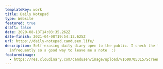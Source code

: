 ```yaml
---
templateKey: work
title: Daily Notepad
type: Website
featured: true
draft: false
date: 2020-08-13T14:03:35.262Z
date-finish: 2021-04-08T19:54:12.625Z
url: https://daily-notepad.candusen.life/
description: Self-erasing daily diary open to the public. I check the logs
  infrequently so a good way to leave me a note  :)
featuredimage:
  - https://res.cloudinary.com/candusen/image/upload/v1600705315/Screen_Shot_2020-09-21_at_12.21.18_PM_aje3uq.png
---
```

